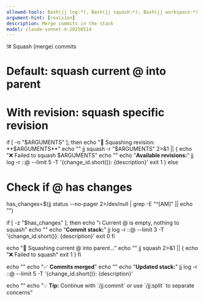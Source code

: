 ```yaml
---
allowed-tools: Bash(jj log:*), Bash(jj squash:*), Bash(jj workspace:*)
argument-hint: [revision]
description: Merge commits in the stack
model: claude-sonnet-4-20250514
---
```


!# Squash (merge) commits

# Default: squash current @ into parent
# With revision: squash specific revision

if [ -n "$ARGUMENTS" ]; then
  echo "🔀 Squashing revision: **$ARGUMENTS**"
  echo ""
  jj squash -r "$ARGUMENTS" 2>&1 || {
    echo "❌ Failed to squash $ARGUMENTS"
    echo ""
    echo "**Available revisions:**"
    jj log -r ::@ --limit 5 -T '{change_id.short()}: {description}'
    exit 1
  }
else
  # Check if @ has changes
  has_changes=$(jj status --no-pager 2>/dev/null | grep -E "^[AM]" || echo "")

  if [ -z "$has_changes" ]; then
    echo "ℹ️  Current @ is empty, nothing to squash"
    echo ""
    echo "**Commit stack:**"
    jj log -r ::@ --limit 3 -T '{change_id.short()}: {description}'
    exit 0
  fi

  echo "🔀 Squashing current @ into parent..."
  echo ""
  jj squash 2>&1 || {
    echo "❌ Failed to squash"
    exit 1
  }
fi

echo ""
echo "✅ **Commits merged**"
echo ""
echo "**Updated stack:**"
jj log -r ::@ --limit 5 -T '{change_id.short()}: {description}'

echo ""
echo "💡 **Tip:** Continue with \`/jj:commit\` or use \`/jj:split\` to separate concerns"
